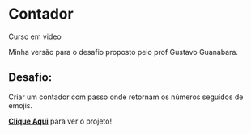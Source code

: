 # Contador

Curso em video

Minha versão para o desafio proposto pelo prof Gustavo Guanabara.

## Desafio:
Criar um contador com passo onde retornam os números seguidos de emojis.

[**Clique Aqui**](#) para ver o projeto!